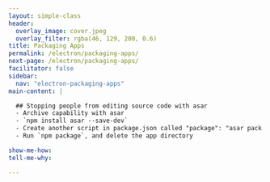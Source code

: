 ```yaml
---
layout: simple-class
header:
  overlay_image: cover.jpeg
  overlay_filter: rgba(46, 129, 200, 0.6)
title: Packaging Apps
permalink: /electron/packaging-apps/
next-page: /electron/packaging-apps/
facilitator: false
sidebar:
  nav: "electron-packaging-apps"
main-content: |

  ## Stopping people from editing source code with asar
  - Archive capability with asar
  - `npm install asar --save-dev`
  - Create another script in package.json called "package": "asar pack AppName.app/Contents/Resources/app MyApp.app/Contents/Resources/app.assar"
  - Run `npm package`, and delete the app directory

show-me-how:
tell-me-why:

---
```

